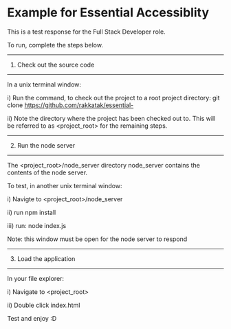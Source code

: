 # Example for Essential Accessiblity

This is a test response for the Full Stack Developer role.

To run, complete the steps below. 

------------------------------
1) Check out the source code
------------------------------

In a unix terminal window:

i) Run the command, to check out the project to a root project directory:
git clone https://github.com/rakkatak/essential-<test class="git"></test>

ii) Note the directory where the project has been checked out to. This will be referred to as <project_root> for the remaining steps.

------------------------------
2) Run the node server
------------------------------

The <project_root>/node_server directory node_server contains the contents of the node server. 

To test, in another unix terminal window:

i) Navigte to <project_root>/node_server

ii) run npm install

iii) run:
node index.js

Note: this window must be open for the node server to respond

------------------------------
3) Load the application
------------------------------

In your file explorer:

i) Navigate to <project_root>

ii) Double click index.html

Test and enjoy :D 
